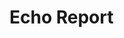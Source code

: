 # Echo Report

<!-- cmdrun python3 echo.py oui non -->
<!-- cmdrun python3 echo.py another echo for fun -->
<!-- cmdrun yes 42 | head -n4 | sed -z "s/\n/  \n/g" -->


